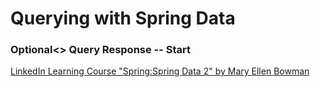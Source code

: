 # Querying with Spring Data
### Optional<> Query Response -- Start

[LinkedIn Learning Course "Spring:Spring Data 2" by Mary Ellen Bowman](https://www.linkedin.com/learning/spring-spring-data)

